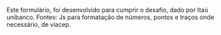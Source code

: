 Este formulário, foi desenvolvido para cumprir o desafio, dado por Itaú unibanco.
Fontes:
Js para formatação de números, pontos e traços onde necessário, de viacep.